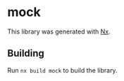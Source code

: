 # mock

This library was generated with [Nx](https://nx.dev).

## Building

Run `nx build mock` to build the library.
